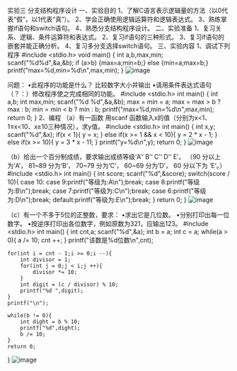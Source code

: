 实验三 分支结构程序设计 
一、实验目的 
1、了解C语言表示逻辑量的方法（以0代表“假”，以1代表“真”）。 
2、学会正确使用逻辑运算符和逻辑表达式。 
3、熟练掌握if语句和switch语句。 
4、熟悉分支结构程序设计。 
二、实验准备 
1、复习关系、逻辑、条件运算符和表达式。 
2、复习if语句的三种形式。 
3、复习if语句的嵌套并能正确分析。 
4、复习多分支选择switch语句。 
三、实验内容 
1、调试下列程序 
#include <stdio.h> 
void main() 
{ 
int a,b,max,min; 
scanf("%d%d",&a,&b); 
if (a>b) {max=a;min=b;} 
else {min=a;max=b;} 
printf("max=%d,min=%d\n",max,min); 
} 
![image](https://github.com/user-attachments/assets/57d71f0b-ff85-41bf-983d-6e96e84da08c)

问题： 
•此程序的功能是什么？  比较数字大小并输出
•请用条件表达式语句（？：）修改程序使之完成相同的功能。 
#include <stdio.h>
int main()
{
    int a,b;
    int max,min;
    scanf("%d %d",&a,&b);
    max = min = a;
    max = max > b ? max : b;
    min = min < b ? min : b;
    printf("max=%d,min=%d\n",max,min);
    return 0;
}
2、编程 
（a）有一函数 
用scanf 函数输入x的值（分别为x<1、1≤x<10、x≥10三种情况），求y值。 
#include <stdio.h>
int main()
{
    int x,y;
    scanf("%d",&x);
    if(x < 1){
        y = x;
    }
    else if(x >= 1 && x < 10){
        y = 2 * x - 1;
    }
    else if(x >= 10){
        y = 3 * x - 11;
    }
    printf("y=%d\n",y);
    return 0;
}
![image](https://github.com/user-attachments/assets/7d376eae-c8ca-46e1-a1c2-2646abe97412)

（b）给出一个百分制成绩，要求输出成绩等级‘A’‘ B’‘ C’‘ D’‘ E’。 
（90 分以上为‘A’， 81~89 分为‘B’， 70~79 分为‘C’， 60~69 分为‘D’， 60 分以下为
‘E’。） 
#include <stdio.h>
int main()
{
    int score;
    scanf("%d",&score);
    switch(score / 10){
        case 10:
        case 9:printf("等级为:A\n");break;
        case 8:printf("等级为:B\n");break;
        case 7:printf("等级为:C\n");break;
        case 6:printf("等级为:D\n");break;
        default:printf("等级为:E\n");break;
    }
    return 0;
}
![image](https://github.com/user-attachments/assets/ce9b244e-0968-454d-8c50-ad180352cedf)

（c）有一个不多于5位的正整数，要求： 
•求出它是几位数。 
•分别打印出每一位数字。 
•按逆序打印出各位数字，例如原数为321，应输出123。
#include <stdio.h>
int main()
{
    int cnt,a;
    scanf("%d",&a);
    int b = a;
    int c = a;
    while(a > 0){
        a /= 10;
        cnt ++;
    }
    printf("该数是%d位数\n",cnt);
    
    for(int i = cnt - 1;i >= 0;i --){
        int divisor = 1;
        for(int j = 0;j < i;j ++){
            divisor *= 10;
        }
        int digit = (c / divisor) % 10;
        printf("%d ",digit);
    }
    printf("\n");
    
    while(b != 0){
        int dight = b % 10;
        printf("%d",dight);
        b /= 10;
    }
    return 0;
}
![image](https://github.com/user-attachments/assets/5a653650-1d23-43df-8811-29ab6e7856bc)
